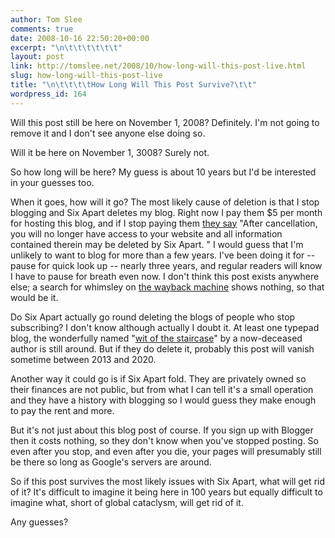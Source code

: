 ```yaml
---
author: Tom Slee
comments: true
date: 2008-10-16 22:50:20+00:00
excerpt: "\n\t\t\t\t\t\t"
layout: post
link: http://tomslee.net/2008/10/how-long-will-this-post-live.html
slug: how-long-will-this-post-live
title: "\n\t\t\t\tHow Long Will This Post Survive?\t\t"
wordpress_id: 164
---
```



				

Will this post still be here on November 1, 2008? Definitely. I'm not going to remove it and I don't see anyone else doing so.

Will it be here on November 1, 3008? Surely not.

So how long will be here? My guess is about 10 years but I'd be interested in your guesses too.

When it goes, how will it go? The most likely cause of deletion is that I stop blogging and Six Apart deletes my blog. Right now I pay them $5 per month for hosting this blog, and if I stop paying them [they say](http://www.typepad.com/legal/terms-of-service.html) "After cancellation, you will no longer have access to your website and all information contained
therein may be deleted by Six Apart. " I would guess that I'm unlikely to want to blog for more than a few years. I've been doing it for -- pause for quick look up -- nearly three years, and regular readers will know I have to pause for breath even now. I don't think this post exists anywhere else; a search for whimsley on [the wayback machine](http://www.archive.org) shows nothing, so that would be it.

Do Six Apart actually go round deleting the blogs of people who stop subscribing? I don't know although actually I doubt it. At least one typepad blog, the wonderfully named "[wit of the staircase](http://theresalduncan.typepad.com/)" by a now-deceased author is still around. But if they do delete it, probably this post will vanish sometime between 2013 and 2020.

Another way it could go is if Six Apart fold. They are privately owned so their finances are not public, but from what I can tell it's a small operation and they have a history with blogging so I would guess they make enough to pay the rent and more.

But it's not just about this blog post of course. If you sign up with Blogger then it costs nothing, so they don't know when you've stopped posting. So even after you stop, and even after you die, your pages will presumably still be there so long as Google's servers are around.

So if this post survives the most likely issues with Six Apart, what will get rid of it? It's difficult to imagine it being here in 100 years but equally difficult to imagine what, short of global cataclysm, will get rid of it.

Any guesses?


		
